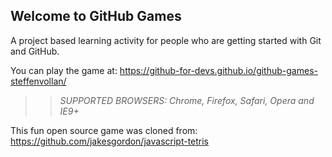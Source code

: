 ## Welcome to GitHub Games

A project based learning activity for people who are getting started with Git and GitHub.

You can play the game at:  https://github-for-devs.github.io/github-games-steffenvollan/

>> _*SUPPORTED BROWSERS*: Chrome, Firefox, Safari, Opera and IE9+_

This fun open source game was cloned from: https://github.com/jakesgordon/javascript-tetris
